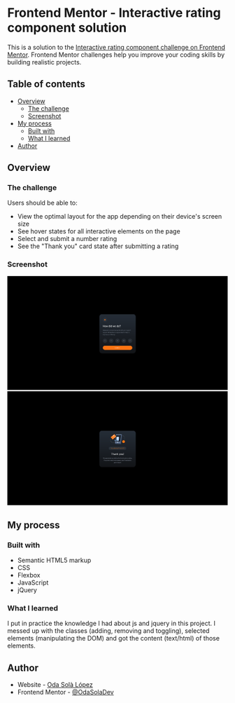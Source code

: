 # Frontend Mentor - Interactive rating component solution

This is a solution to the [Interactive rating component challenge on Frontend Mentor](https://www.frontendmentor.io/challenges/interactive-rating-component-koxpeBUmI). Frontend Mentor challenges help you improve your coding skills by building realistic projects.

## Table of contents

- [Overview](#overview)
  - [The challenge](#the-challenge)
  - [Screenshot](#screenshot)
- [My process](#my-process)
  - [Built with](#built-with)
  - [What I learned](#what-i-learned)
- [Author](#author)

## Overview

### The challenge

Users should be able to:

- View the optimal layout for the app depending on their device's screen size
- See hover states for all interactive elements on the page
- Select and submit a number rating
- See the "Thank you" card state after submitting a rating

### Screenshot

![](./images/Screenshot_MainScreen.png)
![](./images/Screenshot_RatingScreen.png)

## My process

### Built with

- Semantic HTML5 markup
- CSS
- Flexbox
- JavaScript
- jQuery

### What I learned

I put in practice the knowledge I had about js and jquery in this project. I messed up with the classes (adding, removing and toggling), selected elements (manipulating the DOM) and got the content (text/html) of those elements.

## Author

- Website - [Oda Solà López](https://osolaldev.github.io/Personal-Site-English/)
- Frontend Mentor - [@OdaSolaDev](https://www.frontendmentor.io/profile/OdaSolaDev)

